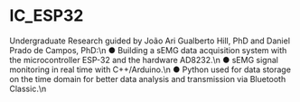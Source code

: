 # IC_ESP32

Undergraduate Research guided by João Ari Gualberto Hill, PhD and Daniel Prado de Campos, PhD:\n
● Building a sEMG data acquisition system with the microcontroller ESP-32 and the
hardware AD8232.\n
● sEMG signal monitoring in real time with C++/Arduino.\n
● Python used for data storage on the time domain for better data analysis and transmission
via Bluetooth Classic.\n
